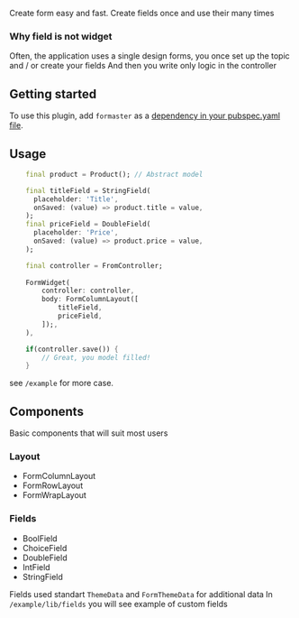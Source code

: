 Create form easy and fast. Create fields once and use their many times

### Why field is not widget
Often, the application uses a single design forms, you once set up the topic and / or create your fields
And then you write only logic in the controller

## Getting started
To use this plugin, add `formaster` as a [dependency in your pubspec.yaml file](https://flutter.dev/platform-plugins/).

## Usage
```dart
    final product = Product(); // Abstract model

    final titleField = StringField(
      placeholder: 'Title',
      onSaved: (value) => product.title = value,
    );
    final priceField = DoubleField(
      placeholder: 'Price',
      onSaved: (value) => product.price = value,
    );

    final controller = FromController;
    
    FormWidget(
        controller: controller,
        body: FormColumnLayout([
            titleField,
            priceField,
        ]);,
    ),

    if(controller.save()) {
        // Great, you model filled!
    }

```

see `/example` for more case.

## Components 
Basic components that will suit most users

### Layout
- FormColumnLayout
- FormRowLayout
- FormWrapLayout

### Fields
- BoolField
- ChoiceField
- DoubleField
- IntField
- StringField

Fields used standart `ThemeData` and `FormThemeData` for additional data
In `/example/lib/fields` you will see example of custom fields